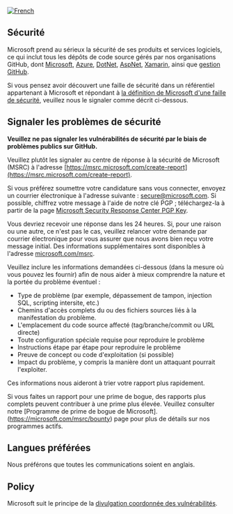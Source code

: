 [![French](https://img.shields.io/badge/-French-purple)](SECURITY.fr.md)
<!-- BEGIN MICROSOFT SECURITY.MD V0.0.5 BLOCK -->

## Sécurité

Microsoft prend au sérieux la sécurité de ses produits et services logiciels, ce qui inclut tous les dépôts de code source gérés par nos organisations GitHub, dont [Microsoft](https://github.com/Microsoft), [Azure](https://github.com/Azure), [DotNet](https://github.com/dotnet), [AspNet](https://github.com/aspnet), [Xamarin](https://github.com/xamarin), ainsi que [gestion GitHub](https://opensource.microsoft.com/).  

Si vous pensez avoir découvert une faille de sécurité dans un référentiel appartenant à Microsoft et répondant à [la définition de Microsoft d'une faille de sécurité](https://docs.microsoft.com/en-us/previous-versions/tn-archive/cc751383(v=technet.10)), veuillez nous le signaler comme décrit ci-dessous.  

## Signaler les problèmes de sécurité  

**Veuillez ne pas signaler les vulnérabilités de sécurité par le biais de problèmes publics sur GitHub.**

Veuillez plutôt les signaler au centre de réponse à la sécurité de Microsoft (MSRC) à l'adresse [https://msrc.microsoft.com/create-report](https://msrc.microsoft.com/create-report).

Si vous préférez soumettre votre candidature sans vous connecter, envoyez un courrier électronique à l'adresse suivante : [secure@microsoft.com](mailto:secure@microsoft.com). Si possible, chiffrez votre message à l'aide de notre clé PGP ; téléchargez-la à partir de la page [Microsoft Security Response Center PGP Key](https://www.microsoft.com/en-us/msrc/pgp-key-msrc).

Vous devriez recevoir une réponse dans les 24 heures. Si, pour une raison ou une autre, ce n'est pas le cas, veuillez relancer votre demande par courrier électronique pour vous assurer que nous avons bien reçu votre message initial. Des informations supplémentaires sont disponibles à l'adresse [microsoft.com/msrc](https://www.microsoft.com/msrc).  

Veuillez inclure les informations demandées ci-dessous (dans la mesure où vous pouvez les fournir) afin de nous aider à mieux comprendre la nature et la portée du problème éventuel :

  * Type de problème (par exemple, dépassement de tampon, injection SQL, scripting intersite, etc.)
  * Chemins d'accès complets du ou des fichiers sources liés à la manifestation du problème.
  * L'emplacement du code source affecté (tag/branche/commit ou URL directe)
  * Toute configuration spéciale requise pour reproduire le problème
  * Instructions étape par étape pour reproduire le problème
  * Preuve de concept ou code d'exploitation (si possible)
  * Impact du problème, y compris la manière dont un attaquant pourrait l'exploiter.

Ces informations nous aideront à trier votre rapport plus rapidement.

Si vous faites un rapport pour une prime de bogue, des rapports plus complets peuvent contribuer à une prime plus élevée. Veuillez consulter notre [Programme de prime de bogue de Microsoft].(https://microsoft.com/msrc/bounty) page pour plus de détails sur nos programmes actifs.

## Langues préférées

Nous préférons que toutes les communications soient en anglais.

## Policy

Microsoft suit le principe de la [divulgation coordonnée des vulnérabilités](https://www.microsoft.com/en-us/msrc/cvd).

<!-- END MICROSOFT SECURITY.MD BLOCK -->